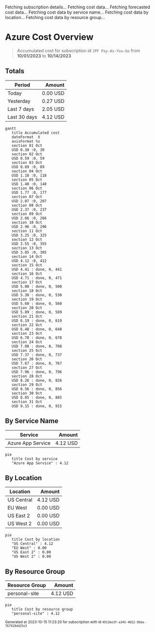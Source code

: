 Fetching subscription details...
Fetching cost data...
Fetching forecasted cost data...
Fetching cost data by service name...
Fetching cost data by location...
Fetching cost data by resource group...
# Azure Cost Overview

> Accumulated cost for subscription id `JPF Pay-As-You-Go` from **10/01/2023** to **10/14/2023**

## Totals

|Period|Amount|
|---|---:|
|Today|0.00 USD|
|Yesterday|0.27 USD|
|Last 7 days|2.05 USD|
|Last 30 days|4.12 USD|

```mermaid
gantt
   title Accumulated cost
   dateFormat  X
   axisFormat %s
   section 01 Oct
   USD 0.30 :0, 30
   section 02 Oct
   USD 0.59 :0, 59
   section 03 Oct
   USD 0.89 :0, 89
   section 04 Oct
   USD 1.18 :0, 118
   section 05 Oct
   USD 1.48 :0, 148
   section 06 Oct
   USD 1.77 :0, 177
   section 07 Oct
   USD 2.07 :0, 207
   section 08 Oct
   USD 2.37 :0, 237
   section 09 Oct
   USD 2.66 :0, 266
   section 10 Oct
   USD 2.96 :0, 296
   section 11 Oct
   USD 3.25 :0, 325
   section 12 Oct
   USD 3.55 :0, 355
   section 13 Oct
   USD 3.85 :0, 385
   section 14 Oct
   USD 4.12 :0, 412
   section 15 Oct
   USD 4.41 : done, 0, 441
   section 16 Oct
   USD 4.71 : done, 0, 471
   section 17 Oct
   USD 5.00 : done, 0, 500
   section 18 Oct
   USD 5.30 : done, 0, 530
   section 19 Oct
   USD 5.60 : done, 0, 560
   section 20 Oct
   USD 5.89 : done, 0, 589
   section 21 Oct
   USD 6.19 : done, 0, 619
   section 22 Oct
   USD 6.48 : done, 0, 648
   section 23 Oct
   USD 6.78 : done, 0, 678
   section 24 Oct
   USD 7.08 : done, 0, 708
   section 25 Oct
   USD 7.37 : done, 0, 737
   section 26 Oct
   USD 7.67 : done, 0, 767
   section 27 Oct
   USD 7.96 : done, 0, 796
   section 28 Oct
   USD 8.26 : done, 0, 826
   section 29 Oct
   USD 8.56 : done, 0, 856
   section 30 Oct
   USD 8.85 : done, 0, 885
   section 31 Oct
   USD 9.15 : done, 0, 915
```

## By Service Name

|Service|Amount|
|---|---:|
|Azure App Service|4.12 USD|

```mermaid
pie
   title Cost by service
   "Azure App Service" : 4.12
```

## By Location

|Location|Amount|
|---|---:|
|US Central|4.12 USD|
|EU West|0.00 USD|
|US East 2|0.00 USD|
|US West 2|0.00 USD|

```mermaid
pie
   title Cost by location
   "US Central" : 4.12
   "EU West" : 0.00
   "US East 2" : 0.00
   "US West 2" : 0.00
```

## By Resource Group

|Resource Group|Amount|
|---|---:|
|personal-site|4.12 USD|

```mermaid
pie
   title Cost by resource group
   "personal-site" : 4.12
```

<sup>Generated at 2023-10-15 11:23:20 for subscription with id `4913be3f-a345-4652-9bba-767418dd25e3`</sup>
